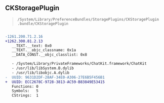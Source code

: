 ## CKStoragePlugin

> `/System/Library/PreferenceBundles/StoragePlugins/CKStoragePlugin.bundle/CKStoragePlugin`

```diff

-1261.200.71.2.16
+1262.300.81.2.13
   __TEXT.__text: 0x0
   __TEXT.__objc_classname: 0x1a
   __DATA_CONST.__objc_classlist: 0x8

   - /System/Library/PrivateFrameworks/ChatKit.framework/ChatKit
   - /usr/lib/libSystem.B.dylib
   - /usr/lib/libobjc.A.dylib
-  UUID: 9631D2DF-28AF-34E0-A306-27E6B5F456B1
+  UUID: ECC2678C-9728-3813-AC59-B83849E53415
   Functions: 0
   Symbols:   5
   CStrings:  1

```

